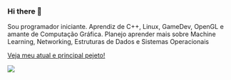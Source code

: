 ### Hi there 👋

<!--
**GustavoGLD/GustavoGLD** is a ✨ _special_ ✨ repository because its `README.md` (this file) appears on your GitHub profile.

Here are some ideas to get you started:

- 🔭 I’m currently working on ...
- 🌱 I’m currently learning ...
- 👯 I’m looking to collaborate on ...
- 🤔 I’m looking for help with ...
- 💬 Ask me about ...
- 📫 How to reach me: ...
- 😄 Pronouns: ...
- ⚡ Fun fact: ...
-->

Sou programador iniciante. Aprendiz de C++, Linux, GameDev, OpenGL e amante de Computação Gráfica.
Planejo aprender mais sobre Machine Learning, Networking, Estruturas de Dados e Sistemas Operacionais

[Veja meu atual e principal pejeto!](https://github.com/GustavoGLD/OpenGL)

![](https://media.discordapp.net/attachments/741550250916970536/837078220188418058/unknown.png?width=590&height=460)

